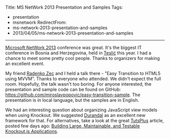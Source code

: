 Title: MS NetWork 2013 Presentation and Samples
Tags:
  - presentation
  - msnetwork
RedirectFrom:
  - ms-network-2013-presentation-and-samples
  - 2013/04/05/ms-network-2013-presentation-and-samples
---

[Microsoft NetWork 2013](http://msnetwork.ba) conference was great. It's the biggest IT conference in Bosnia and Herzegovina, held in [Teslić](http://en.wikipedia.org/wiki/Tesli%C4%87) this year. I had a chance to meet some pretty cool people. Thanks to organizers for making an excellent event.

My friend [Radenko Zec](http://blog.developers.ba/) and I held a talk there - "Easy Transition to HTML5 using MVVM". Thanks to everyone who attended. We didn't expect the full room. Hopefully, the talk wasn't too boring. For anyone interested, the presentation and sample code can be found on GitHub: <https://github.com/miroslavpopovic/easy-transition-sample>. The presentation is in local language, but the samples are in English.

We had an interesting question about organizing JavaScript view models when using Knockout. We suggested [Durandal](http://durandaljs.com/) as an excellent new framework for that. For alternatives, take a look at the great [TutsPlus](http://net.tutsplus.com/) article, posted few days ago: [Building Large, Maintainable, and Testable Knockout.js Applications](http://net.tutsplus.com/tutorials/javascript-ajax/building-large-maintainable-and-testable-knockout-js-applications/).
